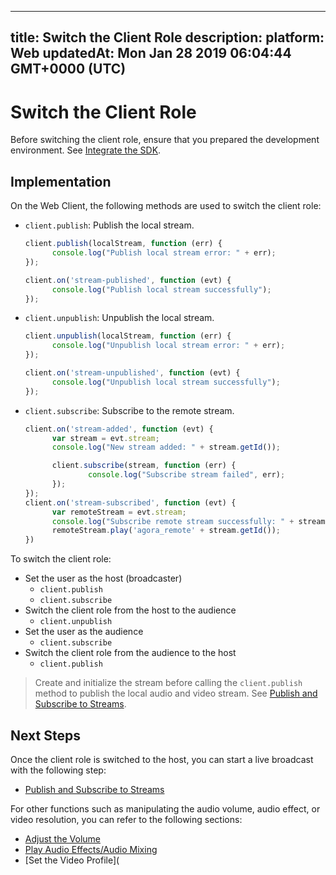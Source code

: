 
---
title: Switch the Client Role
description: 
platform: Web
updatedAt: Mon Jan 28 2019 06:04:44 GMT+0000 (UTC)
---
# Switch the Client Role
Before switching the client role, ensure that you prepared the development environment. See [Integrate the SDK](../../en/Interactive%20Broadcast/web_prepare.md).

## Implementation

On the Web Client, the following methods are used to switch the client role:

- `client.publish`: Publish the local stream.

  ```javascript
  client.publish(localStream, function (err) {
  		console.log("Publish local stream error: " + err);
  });
  
  client.on('stream-published', function (evt) {
  		console.log("Publish local stream successfully");
  });
  ```

- `client.unpublish`: Unpublish the local stream.

  ```javascript
  client.unpublish(localStream, function (err) {
  		console.log("Unpublish local stream error: " + err);
  });
  
  client.on('stream-unpublished', function (evt) {
  		console.log("Unpublish local stream successfully");
  });
  ```

- `client.subscribe`: Subscribe to the remote stream.

  ```javascript
  client.on('stream-added', function (evt) {
  		var stream = evt.stream;
  		console.log("New stream added: " + stream.getId());
  
  		client.subscribe(stream, function (err) {
  				console.log("Subscribe stream failed", err);
  		});
  });
  client.on('stream-subscribed', function (evt) {
  		var remoteStream = evt.stream;
  		console.log("Subscribe remote stream successfully: " + stream.getId());
  		remoteStream.play('agora_remote' + stream.getId());
  })
  ```

To switch the client role:

- Set the user as the host (broadcaster)
  - `client.publish`
  - `client.subscribe`
- Switch the client role from the host to the audience
  - `client.unpublish`
- Set the user as the audience
  - `client.subscribe`
- Switch the client role from the audience to the host
  - `client.publish`

> Create and initialize the stream before calling the `client.publish` method to publish the local audio and video stream. See [Publish and Subscribe to Streams](../../en/Interactive%20Broadcast/publish_web_video.md).

## Next Steps

Once the client role is switched to the host, you can start a live broadcast with the following step:

- [Publish and Subscribe to Streams](../../en/Interactive%20Broadcast/publish_web_live.md)

For other functions such as manipulating the audio volume, audio effect, or video resolution, you can refer to the following sections:

- [Adjust the Volume](../../en/Interactive%20Broadcast/volume_web.md)
- [Play Audio Effects/Audio Mixing](../../en/Interactive%20Broadcast/effect_mixing_web.md)
- [Set the Video Profile](

